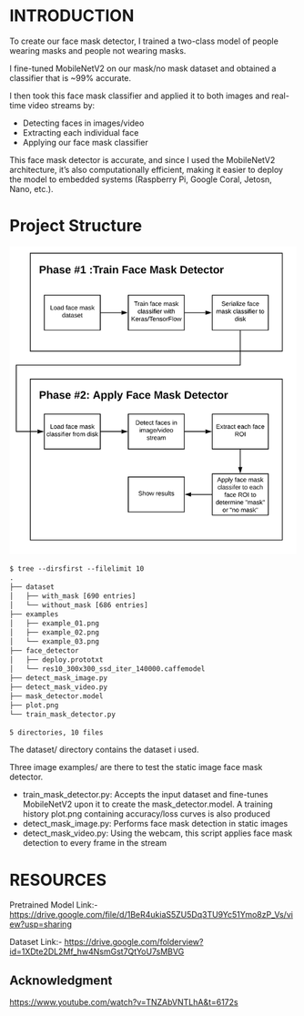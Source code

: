 # INTRODUCTION

To create our face mask detector, I trained a two-class model of people wearing masks and people not wearing masks.<br>

I fine-tuned MobileNetV2 on our mask/no mask dataset and obtained a classifier that is ~99% accurate.<br>

I then took this face mask classifier and applied it to both images and real-time video streams by:<br>

<ul>
<li>Detecting faces in images/video</li>
<li>Extracting each individual face</li>
<li>Applying our face mask classifier</li>
</ul>

This face mask detector is accurate, and since I used the MobileNetV2 architecture, it’s also computationally efficient, making it easier to deploy the model to embedded systems (Raspberry Pi, Google Coral, Jetosn, Nano, etc.).<br>

# Project Structure
![alt text](https://github.com/SatYu26/Mask-Detection-and-Recognition-using-Deep-Learning-Keras/blob/main/face_mask_detection_phases.png)

```
$ tree --dirsfirst --filelimit 10
.
├── dataset
│   ├── with_mask [690 entries]
│   └── without_mask [686 entries]
├── examples
│   ├── example_01.png
│   ├── example_02.png
│   └── example_03.png
├── face_detector
│   ├── deploy.prototxt
│   └── res10_300x300_ssd_iter_140000.caffemodel
├── detect_mask_image.py
├── detect_mask_video.py
├── mask_detector.model
├── plot.png
└── train_mask_detector.py

5 directories, 10 files
```
The dataset/ directory contains the dataset i used.<br>

Three image examples/ are there to test the static image face mask detector.<br>

<ul>
<li>train_mask_detector.py: Accepts the input dataset and fine-tunes MobileNetV2 upon it to create the mask_detector.model. A training history plot.png containing accuracy/loss curves is also produced</li>
<li>detect_mask_image.py: Performs face mask detection in static images</li>
<li>detect_mask_video.py: Using the webcam, this script applies face mask detection to every frame in the stream</li>
</ul>

# RESOURCES


Pretrained Model Link:- https://drive.google.com/file/d/1BeR4ukiaS5ZU5Dq3TU9Yc51Ymo8zP_Vs/view?usp=sharing

Dataset Link:- https://drive.google.com/folderview?id=1XDte2DL2Mf_hw4NsmGst7QtYoU7sMBVG

## Acknowledgment

https://www.youtube.com/watch?v=TNZAbVNTLhA&t=6172s
